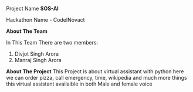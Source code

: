 Project Name **SOS-AI**


Hackathon Name - CodeINovact


**About The Team**

In This Team There are two members:
1. Divjot Singh Arora
2. Manraj Singh Arora

**About The Project**
This Project is about virtual assistant with python here we can order pizza, call emergency, time, wikipedia and much more things
this virtual assistant availaible in both Male and female voice
